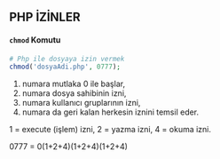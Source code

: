 ## PHP İZİNLER

#### ```chmod``` Komutu

```php
# Php ile dosyaya izin vermek
chmod('dosyaAdi.php', 0777);
```

1. numara mutlaka 0 ile başlar,
2. numara dosya sahibinin izni,
3. numara kullanıcı gruplarının izni,
4. numara da geri kalan herkesin iznini temsil eder.

1 = execute (işlem) izni,
2 = yazma izni,
4 = okuma izni.

0777 = 0(1+2+4)(1+2+4)(1+2+4)
